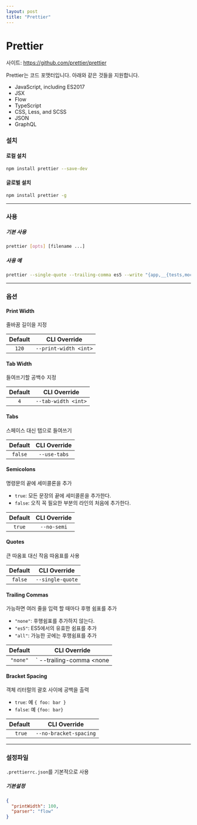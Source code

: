 ```yaml
---
layout: post
title: "Prettier"
---
```


# Prettier

사이트: https://github.com/prettier/prettier

Prettier는 코드 포맷터입니다.
아래와 같은 것들을 지원합니다.

* JavaScript, including ES2017
* JSX
* Flow
* TypeScript
* CSS, Less, and SCSS
* JSON
* GraphQL

### 설치

#### 로컬 설치

```sh
npm install prettier --save-dev
```

#### 글로벌 설치
```sh
npm install prettier -g
```

---

### 사용

##### 기본 사용

```sh
prettier [opts] [filename ...]
```

##### 사용 예

```sh
prettier --single-quote --trailing-comma es5 --write "{app,__{tests,mocks}__}/**/*.js"
```

---

### 옵션

#### Print Width

줄바꿈 길이을 지정

| Default | CLI Override |
| :---: | :---: |
|  `120`  | `--print-width <int>` |

#### Tab Width

들여쓰기할 공백수 지정

| Default | CLI Override |
| :---: | :---: |
|   `4`   | `--tab-width <int>` |

#### Tabs

스페이스 대신 탭으로 들여쓰기

| Default | CLI Override |
| :---: | :---: |
| `false` | `--use-tabs` |

#### Semicolons

명령문의 끝에 세미콜론을 추가

- `true`:  모든 문장의 끝에 세미콜론을 추가한다.
- `false`: 오직 꼭 필요한 부분의 라인의 처음에 추가한다.

| Default | CLI Override |
| :---: | :---: |
| `true`  | `--no-semi`  |

#### Quotes

큰 따옴표 대신 작음 따옴표를 사용

| Default | CLI Override |
| :---: | :---: |
| `false` | `--single-quote` |

#### Trailing Commas

가능하면 여러 줄을 입력 할 때마다 후행 쉼표를 추가

- `"none"`: 후행쉼표를 추가하지 않는다.
- `"es5"`: ES5에서의 유효한 쉼표를 추가
- `"all"`: 가능한 곳에는 후행쉼표를 추가

| Default | CLI Override |
| :---: | :---: |
| `"none"` | ` --trailing-comma <none|es5|all>` |

#### Bracket Spacing

객체 리터럴의 괄호 사이에 공백을 출력

- `true`: 예 `{ foo: bar }`
- `false`: 예 `{foo: bar}`


| Default | CLI Override |
| :---: | :---: |
| ` true` | `--no-bracket-spacing` |

---

### 설정파일

`.prettierrc.json`를 기본적으로 사용

##### 기본설정

```json
{
  "printWidth": 100,
  "parser": "flow"
}
```

